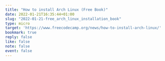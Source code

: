 ```yaml
---
title: "How to install Arch Linux (Free Book)"
date: 2022-01-21T16:35:44+01:00
slug: "2022-01-21-free_arch_linux_installation_book"
type: micro
target: 'https://www.freecodecamp.org/news/how-to-install-arch-linux/'
bookmark: true
reply: false
like: false
note: false
event: false
---
```

